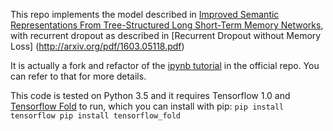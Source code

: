 This repo implements the model described in [Improved Semantic
    Representations From Tree-Structured Long Short-Term Memory
    Networks](http://arxiv.org/pdf/1503.00075.pdf), with recurrent
    dropout as described in [Recurrent Dropout without Memory Loss]
    (http://arxiv.org/pdf/1603.05118.pdf)

It is actually a fork and refactor of the 
    [ipynb tutorial](https://github.com/tensorflow/fold/blob/master/tensorflow_fold/g3doc/sentiment.ipynb) 
    in the official repo. You can refer to that for more details. 
    
    
This code is tested on Python 3.5 and it requires Tensorflow 1.0 and [Tensorflow Fold](https://github.com/tensorflow/fold) to run, which you can install
    with pip:
    ```
        pip install tensorflow
        pip install tensorflow_fold
    ```
    